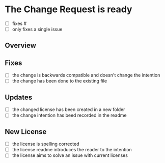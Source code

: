 # The Change Request is ready

- [ ] fixes #<!-- YOUR ISSUE ID HERE -->
- [ ] only fixes a single issue

## Overview

<!-- Provide a brief description of the changes introduced by this
Pull Request. -->

## Fixes

- [ ] the change is backwards compatible and doesn't change the intention
- [ ] the change has been done to the existing file

## Updates

- [ ] the changed license has been created in a new folder
- [ ] the change intention has beed recorded in the readme

## New License

- [ ] the license is spelling corrected
- [ ] the license readme introduces the reader to the intention
- [ ] the license aims to solve an issue with current licenses
